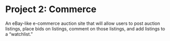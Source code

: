 # Project 2: Commerce

An eBay-like e-commerce auction site that will allow users to post auction listings, place bids on listings, comment on those listings, and add listings to a “watchlist.”